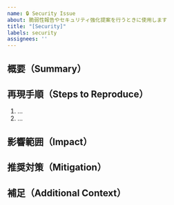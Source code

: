 ```yaml
---
name: 🔒 Security Issue
about: 脆弱性報告やセキュリティ強化提案を行うときに使用します
title: "[Security]"
labels: security
assignees: ''
---
```


## 概要（Summary）
<!-- 発見した脆弱性や懸念点を簡潔に記載 -->

## 再現手順（Steps to Reproduce）
1. …
2. …

## 影響範囲（Impact）
<!-- どの機能やデータが影響を受けるか -->

## 推奨対策（Mitigation）
<!-- 修正案や設定変更の提案 -->

## 補足（Additional Context）
<!-- CVE 情報や外部参考リンクなど -->